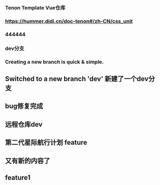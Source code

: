 ### Tenon Template Vue仓库

### https://hummer.didi.cn/doc-tenon#/zh-CN/css_unit

### 444444

### dev分支

### Creating a new branch is quick & simple.


## Switched to a new branch 'dev' 新建了一个dev分支

## bug修复完成

## 远程仓库dev

## 第二代星际航行计划 feature

## 又有新的内容了

## feature1